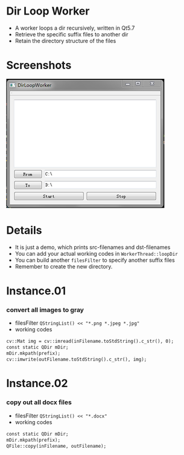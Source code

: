 # Dir Loop Worker
+ A worker loops a dir recursively, written in Qt5.7
+ Retrieve the specific suffix files to another dir
+ Retain the directory structure of the files

# Screenshots
![Main Window](screenshots/mwin.png?raw=true "")

# Details
+ It is just a demo, which prints src-filenames and dst-filenames
+ You can add your actual working codes in `WorkerThread::loopDir`
+ You can build another `filesFilter` to specify another suffix files
+ Remember to create the new directory.

# Instance.01
### convert all images to gray
+ filesFilter
`QStringList() << "*.png *.jpeg *.jpg"`
+ working codes
```
cv::Mat img = cv::imread(inFilename.toStdString().c_str(), 0);
const static QDir mDir;
mDir.mkpath(prefix);
cv::imwrite(outFilename.toStdString().c_str(), img);
```

# Instance.02
### copy out all docx files
+ filesFilter
`QStringList() << "*.docx"`
+ working codes
```
const static QDir mDir;
mDir.mkpath(prefix);
QFile::copy(inFilename, outFilename);
```
